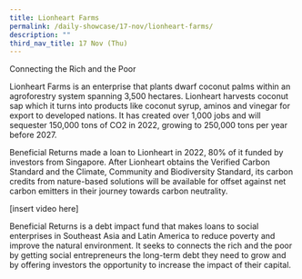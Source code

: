 ```yaml
---
title: Lionheart Farms
permalink: /daily-showcase/17-nov/lionheart-farms/
description: ""
third_nav_title: 17 Nov (Thu)
---
```

Connecting the Rich and the Poor  
  
Lionheart Farms is an enterprise that plants dwarf coconut palms within an agroforestry system spanning 3,500 hectares. Lionheart harvests coconut sap which it turns into products like coconut syrup, aminos and vinegar for export to developed nations. It has created over 1,000 jobs and will sequester 150,000 tons of CO2 in 2022, growing to 250,000 tons per year before 2027.  
  
Beneficial Returns made a loan to Lionheart in 2022, 80% of it funded by investors from Singapore. After Lionheart obtains the Verified Carbon Standard and the Climate, Community and Biodiversity Standard, its carbon credits from nature-based solutions will be available for offset against net carbon emitters in their journey towards carbon neutrality.

[insert video here]

Beneficial Returns is a debt impact fund that makes loans to social enterprises in Southeast Asia and Latin America to reduce poverty and improve the natural environment. It seeks to connects the rich and the poor by getting social entrepreneurs the long-term debt they need to grow and by offering investors the opportunity to increase the impact of their capital.
